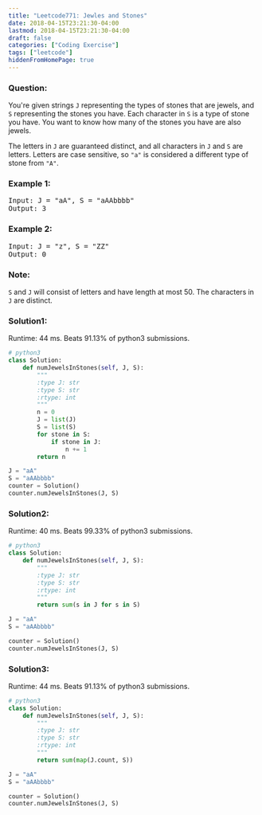 ```yaml
---
title: "Leetcode771: Jewles and Stones"
date: 2018-04-15T23:21:30-04:00
lastmod: 2018-04-15T23:21:30-04:00
draft: false
categories: ["Coding Exercise"]
tags: ["leetcode"]
hiddenFromHomePage: true
---
```


### Question:
You're given strings `J` representing the types of stones that are jewels, and `S` representing the stones you have.  Each character in `S` is a type of stone you have.  You want to know how many of the stones you have are also jewels.

The letters in `J` are guaranteed distinct, and all characters in `J` and `S` are letters. Letters are case sensitive, so `"a"` is considered a different type of stone from `"A"`.

### Example 1:
<pre>
Input: J = "aA", S = "aAAbbbb"
Output: 3
</pre>

### Example 2:
<pre>
Input: J = "z", S = "ZZ"
Output: 0
</pre>

### Note:
`S` and `J` will consist of letters and have length at most 50.
The characters in `J` are distinct.

### Solution1: 
Runtime: 44 ms. Beats 91.13% of python3 submissions.
```python
# python3
class Solution:
    def numJewelsInStones(self, J, S):
        """
        :type J: str
        :type S: str
        :rtype: int
        """
        n = 0
        J = list(J)
        S = list(S)
        for stone in S:
            if stone in J:
                n += 1
        return n

J = "aA"
S = "aAAbbbb"
counter = Solution()
counter.numJewelsInStones(J, S)
```
### Solution2: 
Runtime: 40 ms. Beats 99.33% of python3 submissions.
```python
# python3
class Solution:
    def numJewelsInStones(self, J, S):
        """
        :type J: str
        :type S: str
        :rtype: int
        """
        return sum(s in J for s in S)

J = "aA"
S = "aAAbbbb"

counter = Solution()
counter.numJewelsInStones(J, S)
```
### Solution3: 
Runtime: 44 ms. Beats 91.13% of python3 submissions.
```python
# python3
class Solution:
    def numJewelsInStones(self, J, S):
        """
        :type J: str
        :type S: str
        :rtype: int
        """
        return sum(map(J.count, S))

J = "aA"
S = "aAAbbbb"

counter = Solution()
counter.numJewelsInStones(J, S)
```




